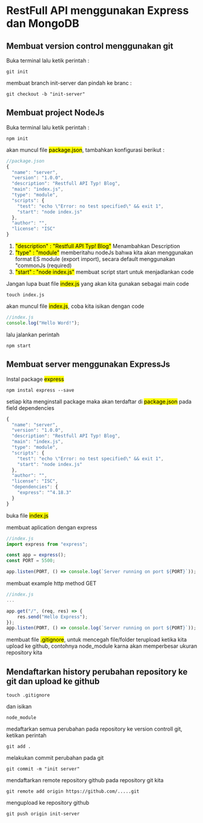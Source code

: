 # RestFull API menggunakan Express dan MongoDB

## Membuat version control menggunakan git

Buka terminal lalu ketik perintah :

```console
git init
```

membuat branch init-server dan pindah ke branc :

```console
git checkout -b "init-server"
```

## Membuat project NodeJs

Buka terminal lalu ketik perintah :

```console
npm init
```

akan muncul file <mark>package.json</mark>, tambahkan konfigurasi berikut :

```js
//package.json
{
  "name": "server",
  "version": "1.0.0",
  "description": "Restfull API Typ! Blog",
  "main": "index.js",
  "type": "module",
  "scripts": {
    "test": "echo \"Error: no test specified\" && exit 1",
    "start": "node index.js"
  },
  "author": "",
  "license": "ISC"
}
```

1. <mark>"description" : "Restfull API Typ! Blog"</mark> Menambahkan Description
2. <mark>"type" : "module"</mark> memberitahu nodeJs bahwa kita akan menggunakan format ES module (export import), secara default menggunakan "commonJs (required)
3. <mark>"start" : "node index.js"</mark> membuat script start untuk menjadlankan code

Jangan lupa buat file <mark>index.js</mark> yang akan kita gunakan sebagai main code

```console
touch index.js
```

akan muncul file <mark>index.js</mark>, coba kita isikan dengan code

```js
//index.js
console.log("Hello Word!");
```

lalu jalankan perintah

```console
npm start
```

## Membuat server menggunakan ExpressJs

Instal package <mark>express</mark>

```console
npm instal express --save
```

setiap kita menginstall package maka akan terdaftar di <mark>package.json</mark> pada field dependencies

```js
{
  "name": "server",
  "version": "1.0.0",
  "description": "Restfull API Typ! Blog",
  "main": "index.js",
  "type": "module",
  "scripts": {
    "test": "echo \"Error: no test specified\" && exit 1",
    "start": "node index.js"
  },
  "author": "",
  "license": "ISC",
  "dependencies": {
    "express": "^4.18.3"
  }
}
```

buka file <mark>index.js</mark>

membuat aplication dengan express

```js
//index.js
import express from "express";

const app = express();
const PORT = 5500;

app.listen(PORT, () => console.log(`Server running on port ${PORT}`));
```

membuat example http method GET

```js
//index.js
...

app.get("/", (req, res) => {
    res.send("Hello Express");
});
app.listen(PORT, () => console.log(`Server running on port ${PORT}`));
```

membuat file <mark>.gitignore</mark>, untuk mencegah file/folder terupload ketika kita upload ke github, contohnya node_module karna akan memperbesar ukuran repository kita

## Mendaftarkan history perubahan repository ke git dan upload ke github

```console
touch .gitignore
```

dan isikan

```
node_module
```

medaftarkan semua perubahan pada repository ke version controll git, ketikan perintah

```console
git add .
```

melakukan commit perubahan pada git

```console
git commit -m "init server"
```

mendaftarkan remote repository github pada repository git kita

```console
git remote add origin https://github.com/.....git
```

mengupload ke repository github

```console
git push origin init-server
```
